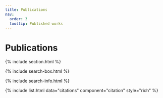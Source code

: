 ```yaml
---
title: Publications
nav:
  order: 3
  tooltip: Published works
---
```


# <i class="fas fa-microscope"></i>Publications


{% include section.html %}

{% include search-box.html %}

{% include search-info.html %}

{% include list.html data="citations" component="citation" style="rich" %}
